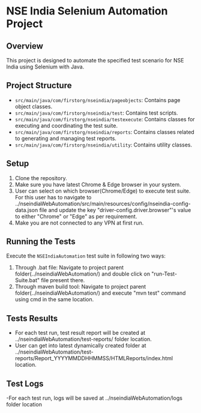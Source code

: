 # NSE India Selenium Automation Project

## Overview

This project is designed to automate the specified test scenario for NSE India using Selenium with Java.

## Project Structure

- `src/main/java/com/firstorg/nseindia/pageobjects`: Contains page object classes.
- `src/main/java/com/firstorg/nseindia/test`: Contains test scripts.
- `src/main/java/com/firstorg/nseindia/testexecute`: Contains classes for executing and coordinating the test suite.
- `src/main/java/com/firstorg/nseindia/reports`: Contains classes related to generating and managing test reports.
- `src/main/java/com/firstorg/nseindia/utility`: Contains utility classes.

## Setup

1. Clone the repository.
2. Make sure you have latest Chrome & Edge browser in your system.
3. User can select on which browser(Chrome/Edge) to execute test suite. For this user has to navigate to ../nseindiaWebAutomation/src/main/resources/config/nseindia-config-data.json file and update the key "driver-config.driver.browser"'s value to either "Chrome" or "Edge" as per requirement.
4. Make you are not connected to any VPN at first run.

## Running the Tests

Execute the `NSEIndiaAutomation` test suite in following two ways:

1. Through .bat file: Navigate to project parent folder(../nseindiaWebAutomation/) and double click on "run-Test-Suite.bat" file present there.
2. Through maven build tool: Navigate to project parent folder(../nseindiaWebAutomation/) and execute "mvn test" command using cmd in the same location.

## Tests Results

- For each test run, test result report will be created at ../nseindiaWebAutomation/test-reports/ folder location.
- User can get into latest dynamically created folder at ../nseindiaWebAutomation/test-reports/Report_YYYYMMDDHHMMSS/HTMLReports/index.html location.

## Test Logs

-For each test run, logs will be saved at ../nseindiaWebAutomation/logs folder location